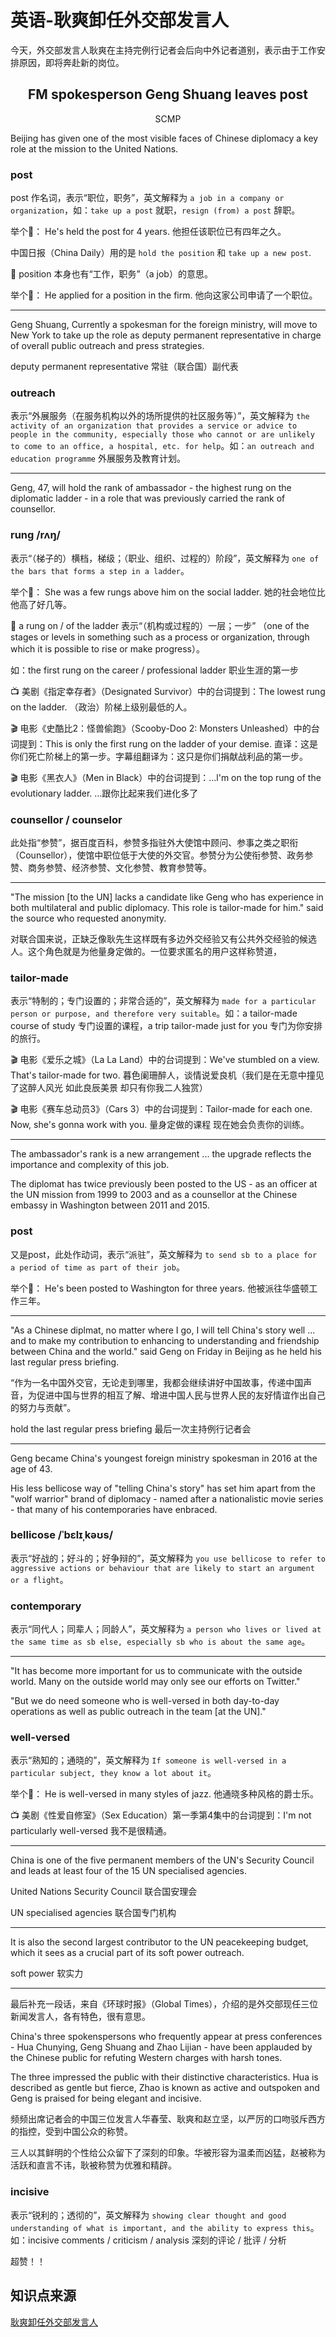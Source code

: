 # 英语-耿爽卸任外交部发言人

今天，外交部发言人耿爽在主持完例行记者会后向中外记者道别，表示由于工作安排原因，即将奔赴新的岗位。

<h2 align=center>FM spokesperson Geng Shuang leaves post</h2>
<p align=center>SCMP</p>

Beijing has given one of the most visible faces of Chinese diplomacy a key role at the mission to the United Nations.

### post
post 作名词，表示“职位，职务”，英文解释为 `a job in a company or organization`，如：`take up a post` 就职，`resign (from) a post` 辞职。

举个🌰：
He's held the post for 4 years.
他担任该职位已有四年之久。

中国日报（China Daily）用的是 `hold the position` 和 `take up a new post`.

📍 position 本身也有“工作，职务”（a job）的意思。

举个🌰：
He applied for a position in the firm.
他向这家公司申请了一个职位。

---

Geng Shuang, Currently a spokesman for the foreign ministry, will move to New York to take up the role as deputy permanent representative in charge of overall public outreach and press strategies.

deputy permanent representative
常驻（联合国）副代表

### outreach
表示“外展服务（在服务机构以外的场所提供的社区服务等）”，英文解释为 `the activity of an organization that provides a service or advice to people in the community, especially those who cannot or are unlikely to come to an office, a hospital, etc. for help`。如：`an outreach and education programme` 外展服务及教育计划。

---

Geng, 47, will hold the rank of ambassador - the highest rung on the diplomatic ladder - in a role that was previously carried the rank of counsellor.

### rung /rʌŋ/
表示“（梯子的）横档，梯级；（职业、组织、过程的）阶段”，英文解释为 `one of the bars that forms a step in a ladder`。 

举个🌰：
She was a few rungs above him on the social ladder.
她的社会地位比他高了好几等。

📍 a rung on / of the ladder 表示“（机构或过程的）一层；一步” （one of the stages or levels in something such as a process or organization, through which it is possible to rise or make progress）。

如：the first rung on the career / professional ladder 职业生涯的第一步

📺 美剧《指定幸存者》（Designated Survivor）中的台词提到：The lowest rung on the ladder. （政治）阶梯上级别最低的人。

🎬 电影《史酷比2：怪兽偷跑》（Scooby-Doo 2: Monsters Unleashed）中的台词提到：This is only the first rung on the ladder of your demise. 直译：这是你们死亡阶梯上的第一步。字幕组翻译为：这只是你们捐献战利品的第一步。

🎬 电影《黑衣人》（Men in Black）中的台词提到：...l'm on the top rung of the evolutionary ladder. …跟你比起来我们进化多了

### counsellor / counselor
此处指“参赞”，据百度百科，参赞多指驻外大使馆中顾问、参事之类之职衔（Counsellor），使馆中职位低于大使的外交官。参赞分为公使衔参赞、政务参赞、商务参赞、经济参赞、文化参赞、教育参赞等。

---

"The mission [to the UN] lacks a candidate like Geng who has experience in both multilateral and public diplomacy. This role is tailor-made for him." said the source who requested anonymity.

对联合国来说，正缺乏像耿先生这样既有多边外交经验又有公共外交经验的候选人。这个角色就是为他量身定做的。一位要求匿名的用户这样称赞道，

### tailor-made
表示“特制的；专门设置的；非常合适的”，英文解释为 `made for a particular person or purpose, and therefore very suitable`。如：a tailor-made course of study 专门设置的课程，a trip tailor-made just for you 专门为你安排的旅行。

🎬 电影《爱乐之城》（La La Land）中的台词提到：We've stumbled on a view. That's tailor-made for two. 暮色阑珊醉人，谈情说爱良机（我们是在无意中撞见了这醉人风光 如此良辰美景 却只有你我二人独赏）

🎬 电影《赛车总动员3》（Cars 3）中的台词提到：Tailor-made for each one. Now, she's gonna work with you. 量身定做的课程 现在她会负责你的训练。

---

The ambassador's rank is a new arrangement ... the upgrade reflects the importance and complexity of this job.

The diplomat has twice previously been posted to the US - as an officer at the UN mission from 1999 to 2003 and as a counsellor at the Chinese embassy in Washington between 2011 and 2015.

### post
又是post，此处作动词，表示“派驻”，英文解释为 `to send sb to a place for a period of time as part of their job`。

举个🌰：
He's been posted to Washington for three years.
他被派往华盛顿工作三年。

---

"As a Chinese diplmat, no matter where I go, I will tell China's story well ... and to make my contribution to enhancing to understanding and friendship between China and the world." said Geng on Friday in Beijing as he held his last regular press briefing.

“作为一名中国外交官，无论走到哪里，我都会继续讲好中国故事，传递中国声音，为促进中国与世界的相互了解、增进中国人民与世界人民的友好情谊作出自己的努力与贡献”。

hold the last regular press briefing
最后一次主持例行记者会

---

Geng became China's youngest foreign ministry spokesman in 2016 at the age of 43.

His less bellicose way of "telling China's story" has set him apart from the "wolf warrior" brand of diplomacy - named after a nationalistic movie series - that many of his contemporaries have enbraced.

### bellicose /ˈbɛlɪˌkəʊs/
表示“好战的；好斗的；好争辩的”，英文解释为 `you use bellicose to refer to aggressive actions or behaviour that are likely to start an argument or a flight`。

### contemporary
表示“同代人；同辈人；同龄人”，英文解释为 `a person who lives or lived at the same time as sb else, especially sb who is about the same age`。

---

"It has become more important for us to communicate with the outside world. Many on the outside world may only see our efforts on Twitter."

"But we do need someone who is well-versed in both day-to-day operations as well as public outreach in the team [at the UN]."

### well-versed
表示“熟知的；通晓的”，英文解释为 `If someone is well-versed in a particular subject, they know a lot about it`。

举个🌰：
He is well-versed in many styles of jazz.
他通晓多种风格的爵士乐。

📺 美剧《性爱自修室》（Sex Education）第一季第4集中的台词提到：I'm not particularly well-versed 我不是很精通。 

---

China is one of the five permanent members of the UN's Security Council and leads at least four of the 15 UN specialised agencies.

United Nations Security Council 
联合国安理会

UN specialised agencies 
联合国专门机构

---

It is also the second largest contributor to the UN peacekeeping budget, which it sees as a crucial part of its soft power outreach.

soft power 
软实力

---

最后补充一段话，来自《环球时报》（Global Times），介绍的是外交部现任三位新闻发言人，各有特色，很有意思。

China's three spokenspersons who frequently appear at press conferences - Hua Chunying, Geng Shuang and Zhao Lijian - have been applauded by the Chinese public for refuting Western charges with harsh tones.

The three impressed the public with their distinctive characteristics. Hua is described as gentle but fierce, Zhao is known as active and outspoken and Geng is praised for being elegant and incisive.

频频出席记者会的中国三位发言人华春莹、耿爽和赵立坚，以严厉的口吻驳斥西方的指控，受到中国公众的称赞。

三人以其鲜明的个性给公众留下了深刻的印象。华被形容为温柔而凶猛，赵被称为活跃和直言不讳，耿被称赞为优雅和精辟。

### incisive
表示“锐利的；透彻的”，英文解释为 `showing clear thought and good understanding of what is important, and the ability to express this`。如：incisive comments / criticism / analysis 深刻的评论 / 批评 / 分析

超赞！！

## 知识点来源
[耿爽卸任外交部发言人](https://mp.weixin.qq.com/s/JSkAIZ7OTy8gssZJCA6ZJw)